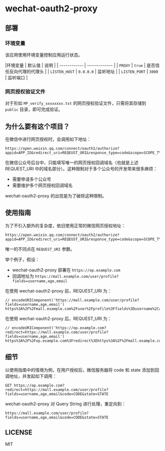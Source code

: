 # wechat-oauth2-proxy
## 部署
### 环境变量
该应用使用环境变量控制应用运行状态。

|环境变量 | 默认值 | 说明 |
| ------------ | ------------- |
| `PROXY` | `true` | 是否信任反向代理的代理头 |
| `LISTEN_HOST` | `0.0.0.0` | 监听地址 |
| `LISTEN_PORT` | `3000` | 监听端口 |

### 网页授权验证文件
对于形如 `MP_verify_xxxxxxxx.txt` 的网页授权验证文件，只需将其存储到 `public` 目录，即可完成验证。

## 为什么要有这个项目？
在微信中进行网页授权时，会调用如下地址：

```
https://open.weixin.qq.com/connect/oauth2/authorize?appid=APP_ID&redirect_uri=REQEUST_URI&response_type=code&scope=SCOPE_TYPE&state=STATE#wechat_redirect
```

在微信公众号后台中，只能填写唯一的网页授权回调域名（也就是上述 REQUEST_URI 中的域名部分）。这种限制对于多个公众号的开发带来很多麻烦：
+ 需要申请多个公众号
+ 需要维护多个网页授权回调域名

wechat-oauth2-proxy 的出现是为了破除这种限制。

## 使用指南
为了不引入额外的复杂度，依旧使用正常的微信网页授权地址：

```
https://open.weixin.qq.com/connect/oauth2/authorize?appid=APP_ID&redirect_uri=REQEUST_URI&response_type=code&scope=SCOPE_TYPE&state=STATE#wechat_redirect
```

唯一的不同点在 `REQUEST_URI` 参数。

举个例子，假设：
+ wechat-oauth2-proxy 部署在 `https://op.example.com`
+ 回调地址为 `https://mall.example.com/user/profile?fields=username,age,email`

在使用 wechat-oauth2-proxy 前，REQUEST_URI 为：

```
// encodeURIComponent('https://mall.example.com/user/profile?fields=username,age,email')
https%3A%2F%2Fmall.example.com%2Fuser%2Fprofile%3Ffields%3Dusername%2Cage%2Cemail
```

在使用 wechat-oauth2-proxy 后，REQUEST_URI 为：

```
// encodeURIComponent('https://op.example.com?redirect=https://mall.example.com/user/profile?fields=username,age,email')
https%3A%2F%2Fop.example.com%3Fredirect%3Dhttps%3A%2F%2Fmall.example.com%2Fuser%2Fprofile%3Ffields%3Dusername%2Cage%2Cemail
```

## 细节
以使用指南中的情境为例，在用户授权后，微信服务器将 code 和 state 添加到回调地址，并发起如下调用：

```
GET https://op.example.com?redirect=https://mall.example.com/user/profile?fields=username,age,email&code=CODE&state=STATE
```

wechat-oauth2-proxy 对 Query String 进行处理，重定向到：

```
https://mall.example.com/user/profile?fields=username,age,email&code=CODE&state=STATE
```

## LICENSE
MIT
